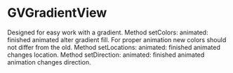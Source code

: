 GVGradientView
==============
Designed for easy work with a gradient.
Method setColors: animated: finished animated alter gradient fill. For proper animation new colors should not differ from the old.
Method setLocations: animated: finished animated changes location.
Method setDirection: animated: finished animated animation changes direction.